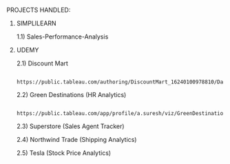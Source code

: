 PROJECTS HANDLED:

1. SIMPLILEARN

   1.1) Sales-Performance-Analysis
 
2. UDEMY

   2.1) Discount Mart

         https://public.tableau.com/authoring/DiscountMart_16240100978810/Dashboard1#1
 
   2.2) Green Destinations (HR Analytics)

         https://public.tableau.com/app/profile/a.suresh/viz/GreenDestinations_16243632466140/GreenDestination
 
   2.3) Superstore (Sales Agent Tracker)
 
   2.4) Northwind Trade (Shipping Analytics)

   2.5) Tesla (Stock Price Analytics)
